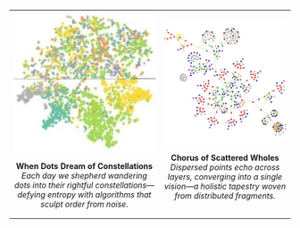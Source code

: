 <table>
  <tr>
    <td align="center">
      <img src="image/README/clean_graph.jpg"
           alt="When Dots Dream of Constellations"
           width="300">
      <p>
        <strong>When Dots Dream of Constellations</strong><br>
        <em>Each day we shepherd wandering dots into their rightful constellations—defying entropy with algorithms that sculpt order from noise.</em>
      </p>
    </td>
    <td align="center">
      <img src="image/README/hierarchical.png"
           alt="Chorus of Scattered Wholes"
           width="300">
      <p>
        <strong>Chorus of Scattered Wholes</strong><br>
        <em>Dispersed points echo across layers, converging into a single vision—a holistic tapestry woven from distributed fragments.</em>
      </p>
    </td>
  </tr>
</table>
